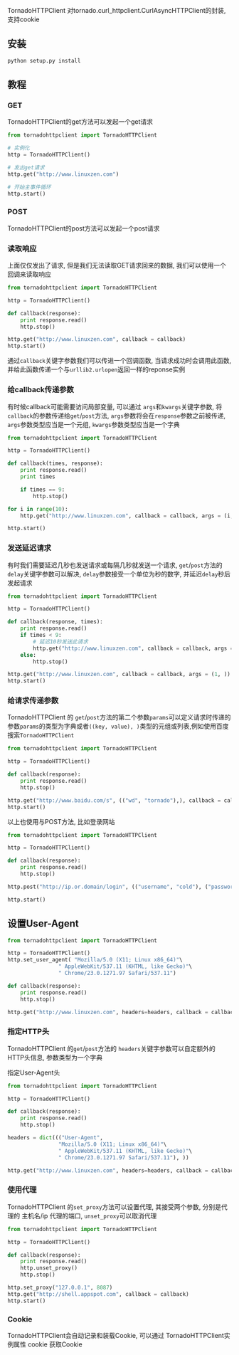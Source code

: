 TornadoHTTPClient 对tornado.curl_httpclient.CurlAsyncHTTPClient的封装, 支持cookie

## 安装
```bash
python setup.py install
```

## 教程
### GET
TornadoHTTPClient的get方法可以发起一个get请求
```python
from tornadohttpclient import TornadoHTTPClient

# 实例化
http = TornadoHTTPClient()

# 发出get请求
http.get("http://www.linuxzen.com")

# 开始主事件循环
http.start()
```

### POST
TornadoHTTPClient的post方法可以发起一个post请求

### 读取响应
上面仅仅发出了请求, 但是我们无法读取GET请求回来的数据, 我们可以使用一个回调来读取响应
```python
from tornadohttpclient import TornadoHTTPClient

http = TornadoHTTPClient()

def callback(response):
    print response.read()
    http.stop()

http.get("http://www.linuxzen.com", callback = callback)
http.start()
```

通过`callback`关键字参数我们可以传进一个回调函数, 当请求成功时会调用此函数, 并给此函数传递一个与`urllib2.urlopen`返回一样的reponse实例

### 给callback传递参数
有时候callback可能需要访问局部变量, 可以通过 `args`和`kwargs`关键字参数, 将`callback`的参数传递给`get`/`post`方法, `args`参数将会在`response`参数之前被传递,
`args`参数类型应当是一个元组, `kwargs`参数类型应当是一个字典
```python
from tornadohttpclient import TornadoHTTPClient

http = TornadoHTTPClient()

def callback(times, response):
    print response.read()
    print times

    if times == 9:
        http.stop()

for i in range(10):
    http.get("http://www.linuxzen.com", callback = callback, args = (i, ))

http.start()
```

### 发送延迟请求
有时我们需要延迟几秒也发送请求或每隔几秒就发送一个请求, `get`/`post`方法的`delay`关键字参数可以解决, `delay`参数接受一个单位为秒的数字, 并延迟`delay`秒后发起请求
```python
from tornadohttpclient import TornadoHTTPClient

http = TornadoHTTPClient()

def callback(response, times):
    print response.read()
    if times < 9:
        # 延迟10秒发送此请求
        http.get("http://www.linuxzen.com", callback = callback, args = (times + 1, ), delay = 10)
    else:
        http.stop()

http.get("http://www.linuxzen.com", callback = callback, args = (1, ))
http.start()
```

### 给请求传递参数
TornadoHTTPClient 的 `get`/`post`方法的第二个参数`params`可以定义请求时传递的参数`params`的类型为字典或者`((key, value), )`类型的元组或列表,例如使用百度搜索`TornadoHTTPClient`
```python
from tornadohttpclient import TornadoHTTPClient

http = TornadoHTTPClient()

def callback(response):
    print response.read()
    http.stop()

http.get("http://www.baidu.com/s", (("wd", "tornado"),), callback = callback)
http.start()
```

以上也使用与POST方法, 比如登录网站
```python
from tornadohttpclient import TornadoHTTPClient

http = TornadoHTTPClient()

def callback(response):
    print response.read()
    http.stop()

http.post("http://ip.or.domain/login", (("username", "cold"), ("password", "pwd")), callback = callback)

http.start()
```


## 设置User-Agent
```python
from tornadohttpclient import TornadoHTTPClient

http = TornadoHTTPClient()
http.set_user_agent( "Mozilla/5.0 (X11; Linux x86_64)"\
                " AppleWebKit/537.11 (KHTML, like Gecko)"\
                " Chrome/23.0.1271.97 Safari/537.11")

def callback(response):
    print response.read()
    http.stop()

http.get("http://www.linuxzen.com", headers=headers, callback = callback)
```

### 指定HTTP头
TornadoHTTPClient 的`get`/`post`方法的 `headers`关键字参数可以自定额外的HTTP头信息, 参数类型为一个字典

指定User-Agent头

```python
from tornadohttpclient import TornadoHTTPClient

http = TornadoHTTPClient()

def callback(response):
    print response.read()
    http.stop()

headers = dict((("User-Agent",
                "Mozilla/5.0 (X11; Linux x86_64)"\
                " AppleWebKit/537.11 (KHTML, like Gecko)"\
                " Chrome/23.0.1271.97 Safari/537.11"), ))

http.get("http://www.linuxzen.com", headers=headers, callback = callback)
```

### 使用代理
TornadoHTTPClient 的`set_proxy`方法可以设置代理, 其接受两个参数, 分别是代理的 主机名/ip 代理的端口, `unset_proxy`可以取消代理
```python
from tornadohttpclient import TornadoHTTPClient

http = TornadoHTTPClient()

def callback(response):
    print response.read()
    http.unset_proxy()
    http.stop()

http.set_proxy("127.0.0.1", 8087)
http.get("http://shell.appspot.com", callback = callback)
http.start()
```

### Cookie
TornadoHTTPClient会自动记录和装载Cookie, 可以通过 TornadoHTTPClient实例属性 cookie 获取Cookie
